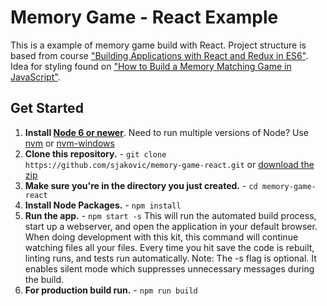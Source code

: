 # Memory Game - React Example

This is a example of memory game build with React. Project structure is based from course ["Building Applications with React and Redux in ES6"](https://app.pluralsight.com/library/courses/react-redux-react-router-es6/table-of-contents). Idea for styling found on ["How to Build a Memory Matching Game in JavaScript"](https://scotch.io/tutorials/how-to-build-a-memory-matching-game-in-javascript).

## Get Started

1. **Install [Node 6 or newer](https://nodejs.org)**. Need to run multiple versions of Node? Use [nvm](https://github.com/creationix/nvm) or [nvm-windows](https://github.com/coreybutler/nvm-windows)
2. **Clone this repository.** - `git clone https://github.com/sjakovic/memory-game-react.git` or [download the zip](https://github.com/sjakovic/memory-game-react/archive/master.zip)
3. **Make sure you're in the directory you just created.** - `cd memory-game-react`
4. **Install Node Packages.** - `npm install`
5. **Run the app.** - `npm start -s`
   This will run the automated build process, start up a webserver, and open the application in your default browser. When doing development with this kit, this command will continue watching files all your files. Every time you hit save the code is rebuilt, linting runs, and tests run automatically. Note: The -s flag is optional. It enables silent mode which suppresses unnecessary messages during the build.
7. **For production build run.** - `npm run build`
